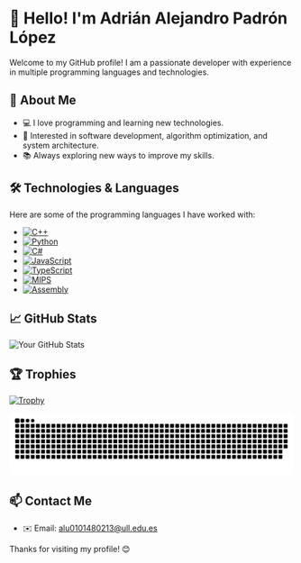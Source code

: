 # 👋 Hello! I'm Adrián Alejandro Padrón López

Welcome to my GitHub profile! I am a passionate developer with experience in multiple programming languages and technologies.

## 🚀 About Me
- 💻 I love programming and learning new technologies.
- 🎯 Interested in software development, algorithm optimization, and system architecture.
- 📚 Always exploring new ways to improve my skills.

## 🛠️ Technologies & Languages

Here are some of the programming languages I have worked with:

- [![C++](https://img.shields.io/badge/C++-00599C?style=flat&logo=c%2b%2b&logoColor=white)](https://cplusplus.com/)
- [![Python](https://img.shields.io/badge/Python-3776AB?style=flat&logo=python&logoColor=white)](https://www.python.org/doc/)
- [![C#](https://img.shields.io/badge/C%23-239120?style=flat&logo=c-sharp&logoColor=white)](https://learn.microsoft.com/en-us/dotnet/csharp/)
- [![JavaScript](https://img.shields.io/badge/JavaScript-F7DF1E?style=flat&logo=javascript&logoColor=black)](https://developer.mozilla.org/en-US/docs/Web/JavaScript)
- [![TypeScript](https://img.shields.io/badge/TypeScript-3178C6?style=flat&logo=typescript&logoColor=white)](https://www.typescriptlang.org/docs/)
- [![MIPS](https://img.shields.io/badge/MIPS-004482?style=flat&logo=mips&logoColor=white)](https://en.wikichip.org/wiki/mips)
- [![Assembly](https://img.shields.io/badge/Assembly-525252?style=flat&logo=assemblyscript&logoColor=white)](https://en.wikipedia.org/wiki/Assembly_language)

## 📈 GitHub Stats
![Your GitHub Stats](https://github-readme-stats.vercel.app/api?username=adrianalejandropadronlopez&show_icons=true&theme=dark)

## 🏆 Trophies
[![Trophy](https://github-profile-trophy.vercel.app/?username=adrianalejandropadronlopez&margin-w=5&theme=darkhub)](https://github.com/ryo-ma/github-profile-trophy)

<picture>
  <source
    media="(prefers-color-scheme: dark)"
    srcset="https://raw.githubusercontent.com/alu0101246949/alu0101246949/output/github-contribution-grid-snake-dark.svg"
  />
  <source
    media="(prefers-color-scheme: light)"
    srcset="https://raw.githubusercontent.com/alu0101246949/alu0101246949/output/github-contribution-grid-snake.svg"
  />
  <img
    alt="github contribution grid snake animation"
    src="https://raw.githubusercontent.com/alu0101246949/alu0101246949/output/github-contribution-grid-snake.svg"
  />
</picture>

## 📫 Contact Me
- ✉️ Email: [alu0101480213@ull.edu.es](mailto:alu0101480213@ull.edu.es)

Thanks for visiting my profile! 😊



<!--
**adrianalejandropadronlopez/adrianalejandropadronlopez** is a ✨ _special_ ✨ repository because its `README.md` (this file) appears on your GitHub profile.

Here are some ideas to get you started:

- 🔭 I’m currently working on ...
- 🌱 I’m currently learning ...
- 👯 I’m looking to collaborate on ...
- 🤔 I’m looking for help with ...
- 💬 Ask me about ...
- 📫 How to reach me: ...
- 😄 Pronouns: ...
- ⚡ Fun fact: ...
-->
